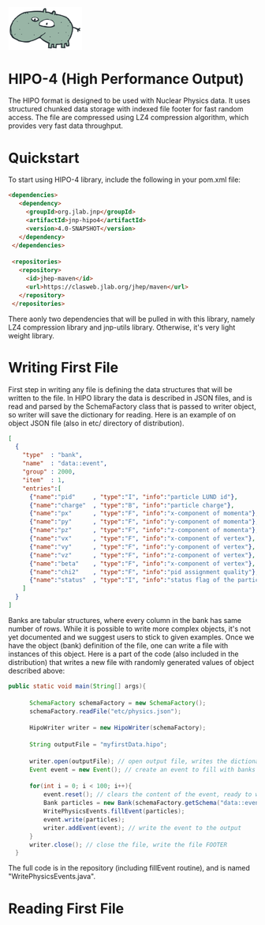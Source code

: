 
<img src="https://github.com/gavalian/hipo4/blob/master/src/main/resources/hipo-logo-png.png" width="150">

# HIPO-4 (High Performance Output)

The HIPO format is designed to be used with Nuclear Physics data.
It uses structured chunked data storage with indexed file footer for
fast random access. The file are compressed using LZ4 compression
algorithm, which provides very fast data throughput.

# Quickstart

To start using HIPO-4 library, include the following in your pom.xml file:

```html
<dependencies>
   <dependency>
     <groupId>org.jlab.jnp</groupId>
     <artifactId>jnp-hipo4</artifactId>
     <version>4.0-SNAPSHOT</version>
   </dependency>
 </dependencies>

 <repositories>
   <repository>
     <id>jhep-maven</id>
     <url>https://clasweb.jlab.org/jhep/maven</url>
   </repository>
 </repositories>
```

There aonly two dependencies that will be pulled in with this library, namely
LZ4 compression library and jnp-utils library. Otherwise, it's very light weight
library.

# Writing First File

First step in writing any file is defining the data structures that will be written
to the file. In HIPO library the data is described in JSON files, and is read
and parsed by the SchemaFactory class that is passed to writer object, so
writer will save the dictionary for reading. Here is an example of on object
JSON file (also in etc/ directory of distribution).

```json
[
  {
    "type"  : "bank",
    "name"  : "data::event",
    "group" : 2000,
    "item"  : 1,
    "entries":[
      {"name":"pid"     , "type":"I", "info":"particle LUND id"},
      {"name":"charge"  , "type":"B", "info":"particle charge"},
      {"name":"px"      , "type":"F", "info":"x-component of momenta"},
      {"name":"py"      , "type":"F", "info":"y-component of momenta"},
      {"name":"pz"      , "type":"F", "info":"z-component of momenta"},
      {"name":"vx"      , "type":"F", "info":"x-component of vertex"},
      {"name":"vy"      , "type":"F", "info":"y-component of vertex"},
      {"name":"vz"      , "type":"F", "info":"z-component of vertex"},
      {"name":"beta"    , "type":"F", "info":"x-component of vertex"},
      {"name":"chi2"    , "type":"F", "info":"pid assignment quality"},
      {"name":"status"  , "type":"I", "info":"status flag of the particle"}
    ]
  }
]
```
Banks are tabular structures, where every column in the bank has same number
of rows. While it is possible to write more complex objects, it's not yet
documented and we suggest users to stick to given examples.
Once we have the object (bank) definition of the file, one can write a file
with instances of this object. Here is a part of the code (also included
  in the distribution) that writes a new file with randomly generated values
  of object described above:

  ```java
  public static void main(String[] args){

        SchemaFactory schemaFactory = new SchemaFactory();
        schemaFactory.readFile("etc/physics.json");

        HipoWriter writer = new HipoWriter(schemaFactory);

        String outputFile = "myfirstData.hipo";

        writer.open(outputFile); // open output file, writes the dictionary
        Event event = new Event(); // create an event to fill with banks

        for(int i = 0; i < 100; i++){
            event.reset(); // clears the content of the event, ready to write banks
            Bank particles = new Bank(schemaFactory.getSchema("data::event"),6);
            WritePhysicsEvents.fillEvent(particles);
            event.write(particles);
            writer.addEvent(event); // write the event to the output
        }
        writer.close(); // close the file, write the file FOOTER
    }
  ```

  The full code is in the repository (including fillEvent routine), and is named
  "WritePhysicsEvents.java".

  # Reading First File
